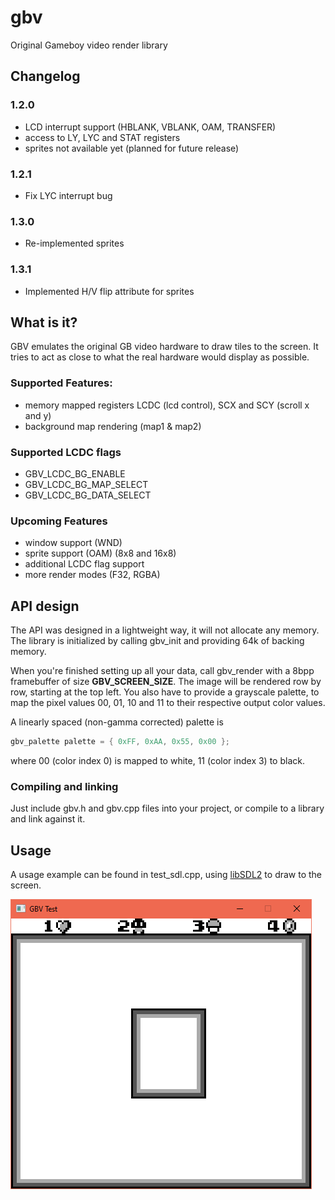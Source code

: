 # gbv
Original Gameboy video render library

## Changelog
### 1.2.0
* LCD interrupt support (HBLANK, VBLANK, OAM, TRANSFER)
* access to LY, LYC and STAT registers
* sprites not available yet (planned for future release)
### 1.2.1
* Fix LYC interrupt bug
### 1.3.0
* Re-implemented sprites
### 1.3.1
* Implemented H/V flip attribute for sprites

## What is it?
GBV emulates the original GB video hardware to draw tiles to the screen. It tries to act as close to what the real hardware would display as possible.

### Supported Features:
* memory mapped registers LCDC (lcd control), SCX and SCY (scroll x and y)
* background map rendering (map1 & map2)

### Supported LCDC flags
* GBV_LCDC_BG_ENABLE
* GBV_LCDC_BG_MAP_SELECT
* GBV_LCDC_BG_DATA_SELECT

### Upcoming Features
* window support (WND)
* sprite support (OAM) (8x8 and 16x8)
* additional LCDC flag support
* more render modes (F32, RGBA)

## API design
The API was designed in a lightweight way, it will not allocate any memory. The library is initialized by calling gbv_init and providing 64k of backing memory.

When you're finished setting up all your data, call gbv_render with a 8bpp framebuffer of size **GBV_SCREEN_SIZE**. The image will be rendered row by row, starting at the top left.
You also have to provide a grayscale palette, to map the pixel values 00, 01, 10 and 11 to their respective output color values.

A linearly spaced (non-gamma corrected) palette is
```cpp
gbv_palette palette = { 0xFF, 0xAA, 0x55, 0x00 };
```
where 00 (color index 0) is mapped to white, 11 (color index 3) to black.

### Compiling and linking
Just include gbv.h and gbv.cpp files into your project, or compile to a library and link against it.

## Usage
A usage example can be found in test_sdl.cpp, using [libSDL2](https://www.libsdl.org/) to draw to the screen.

![test1](https://github.com/Bl00drav3n/gbv/raw/master/test1.png "Test 1")
